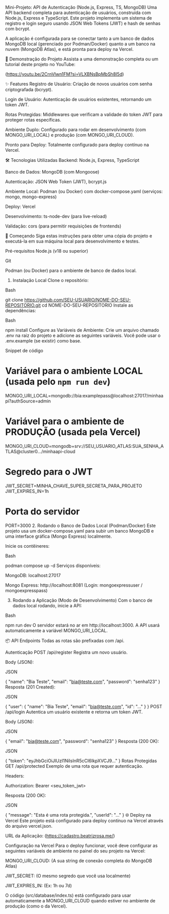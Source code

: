 Mini-Projeto: API de Autenticação (Node.js, Express, TS, MongoDB)
Uma API backend completa para autenticação de usuários, construída com Node.js, Express e TypeScript. Este projeto implementa um sistema de registro e login seguro usando JSON Web Tokens (JWT) e hash de senhas com bcrypt.

A aplicação é configurada para se conectar tanto a um banco de dados MongoDB local (gerenciado por Podman/Docker) quanto a um banco na nuvem (MongoDB Atlas), e está pronta para deploy na Vercel.

🎥 Demonstração do Projeto
Assista a uma demonstração completa ou um tutorial deste projeto no YouTube:

(https://youtu.be/2CrnVlwn1FM?si=VLXBNsBpMbSh8I5d)

✨ Features
Registro de Usuário: Criação de novos usuários com senha criptografada (bcrypt).

Login de Usuário: Autenticação de usuários existentes, retornando um token JWT.

Rotas Protegidas: Middlewares que verificam a validade do token JWT para proteger rotas específicas.

Ambiente Duplo: Configurado para rodar em desenvolvimento (com MONGO_URI_LOCAL) e produção (com MONGO_URI_CLOUD).

Pronto para Deploy: Totalmente configurado para deploy contínuo na Vercel.

🛠️ Tecnologias Utilizadas
Backend: Node.js, Express, TypeScript

Banco de Dados: MongoDB (com Mongoose)

Autenticação: JSON Web Token (JWT), bcrypt.js

Ambiente Local: Podman (ou Docker) com docker-compose.yaml (serviços: mongo, mongo-express)

Deploy: Vercel

Desenvolvimento: ts-node-dev (para live-reload)

Validação: cors (para permitir requisições de frontends)

🚀 Começando
Siga estas instruções para obter uma cópia do projeto e executá-la em sua máquina local para desenvolvimento e testes.

Pré-requisitos
Node.js (v18 ou superior)

Git

Podman (ou Docker) para o ambiente de banco de dados local.

1. Instalação Local
Clone o repositório:

Bash

git clone https://github.com/SEU-USUARIO/NOME-DO-SEU-REPOSITORIO.git
cd NOME-DO-SEU-REPOSITORIO
Instale as dependências:

Bash

npm install
Configure as Variáveis de Ambiente: Crie um arquivo chamado .env na raiz do projeto e adicione as seguintes variáveis. Você pode usar o .env.example (se existir) como base.

Snippet de código

# Variável para o ambiente LOCAL (usada pelo `npm run dev`)
MONGO_URI_LOCAL=mongodb://bia:examplepass@localhost:27017/minhaapi?authSource=admin

# Variável para o ambiente de PRODUÇÃO (usada pela Vercel)
MONGO_URI_CLOUD=mongodb+srv://SEU_USUARIO_ATLAS:SUA_SENHA_ATLAS@cluster0.../minhaapi-cloud

# Segredo para o JWT
JWT_SECRET=MINHA_CHAVE_SUPER_SECRETA_PARA_PROJETO
JWT_EXPIRES_IN=1h

# Porta do servidor
PORT=3000
2. Rodando o Banco de Dados Local (Podman/Docker)
Este projeto usa um docker-compose.yaml para subir um banco MongoDB e uma interface gráfica (Mongo Express) localmente.

Inicie os contêineres:

Bash

podman compose up -d
Serviços disponíveis:

MongoDB: localhost:27017

Mongo Express: http://localhost:8081 (Login: mongoexpressuser / mongoexpresspass)

3. Rodando a Aplicação (Modo de Desenvolvimento)
Com o banco de dados local rodando, inicie a API:

Bash

npm run dev
O servidor estará no ar em http://localhost:3000. A API usará automaticamente a variável MONGO_URI_LOCAL.

📦 API Endpoints
Todas as rotas são prefixadas com /api.

Autenticação
POST /api/register
Registra um novo usuário.

Body (JSON):

JSON

{
  "name": "Bia Teste",
  "email": "bia@teste.com",
  "password": "senha123"
}
Resposta (201 Created):

JSON

{
  "user": {
    "name": "Bia Teste",
    "email": "bia@teste.com",
    "id": "..."
  }
}
POST /api/login
Autentica um usuário existente e retorna um token JWT.

Body (JSON):

JSON

{
  "email": "bia@teste.com",
  "password": "senha123"
}
Resposta (200 OK):

JSON

{
  "token": "eyJhbGciOiJIUzI1NiIsInR5cCI6IkpXVCJ9..."
}
Rotas Protegidas
GET /api/protected
Exemplo de uma rota que requer autenticação.

Headers:

Authorization: Bearer <seu_token_jwt>

Resposta (200 OK):

JSON

{
  "message": "Esta é uma rota protegida.",
  "userId": "..."
}
🌐 Deploy na Vercel
Este projeto está configurado para deploy contínuo na Vercel através do arquivo vercel.json.

URL da Aplicação: (https://cadastro.beatrizrosa.me/)

Configuração na Vercel
Para o deploy funcionar, você deve configurar as seguintes variáveis de ambiente no painel do seu projeto na Vercel:

MONGO_URI_CLOUD: (A sua string de conexão completa do MongoDB Atlas)

JWT_SECRET: (O mesmo segredo que você usa localmente)

JWT_EXPIRES_IN: (Ex: 1h ou 7d)

O código (src/database/index.ts) está configurado para usar automaticamente a MONGO_URI_CLOUD quando estiver no ambiente de produção (como o da Vercel).
